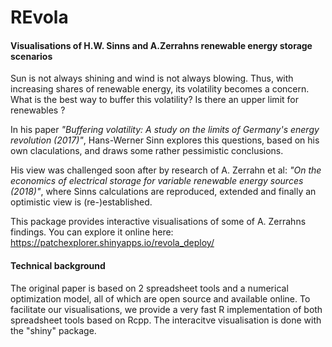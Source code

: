 # REvola
#### Visualisations of H.W. Sinns and A.Zerrahns renewable energy storage scenarios 

Sun is not always shining and wind is not always blowing. Thus, with increasing shares of renewable energy, its volatility becomes a concern. What is the best way to buffer this volatility? Is there an upper limit for renewables ?   

In his paper *"Buffering volatility: A study on the limits of Germany's energy revolution (2017)"*, Hans-Werner Sinn explores this questions, based on his own claculations, and draws some rather pessimistic conclusions.  

His view was challenged soon after by research of A. Zerrahn et al: *"On the economics of electrical storage for variable renewable energy sources (2018)"*, where Sinns calculations are reproduced, extended and finally an optimistic view is (re-)established.  

This package provides interactive visualisations of some of A. Zerrahns findings. 
You can explore it online here: https://patchexplorer.shinyapps.io/revola_deploy/

#### Technical background
The original paper is based on 2 spreadsheet tools and a  numerical optimization model, all of which are open source and available online. 
To facilitate our visualisations, we provide a very fast R implementation of both spreadsheet tools based on Rcpp.
The interacitve visualisation is done with the "shiny" package. 
